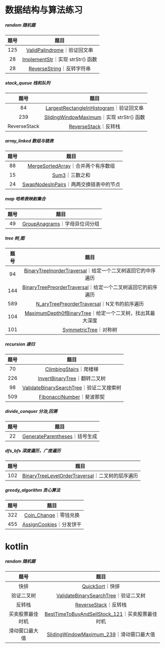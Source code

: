 # 数据结构与算法练习
#####  random 随机题
| 题号 | 题目|
| :---: | :---: |
| 125| [ValidPalindrome](https://github.com/wubobo952/LeetCode/blob/master/random/ValidPalindrome_125.java)｜验证回文串
| 28| [ImplementStr](https://github.com/wubobo952/LeetCode/blob/master/random/ImplementStr_28.java)｜实现 strStr() 函数
| 28| [ReverseString](https://github.com/wubobo952/LeetCode/blob/master/random/ReverseString_344.java)｜反转字符串
#####  stack_queue 栈和队列
| 题号 | 题目|
| :---: | :---: |
| 84| [LargestRectangleInHistogram](https://github.com/wubobo952/LeetCode/blob/master/stack_queue/LargestRectangleInHistogram_84.java)｜验证回文串
| 239| [SlidingWindowMaximum](https://github.com/wubobo952/LeetCode/blob/master/stack_queue/SlidingWindowMaximum_239.java)｜实现 strStr() 函数
| ReverseStack| [ReverseStack](https://github.com/wubobo952/LeetCode/blob/master/stack_queue/ReverseStack.java)｜反转栈
#####  array_linked 数组与链表
| 题号 | 题目|
| :---: | :---: |
| 88| [MergeSortedArray](https://github.com/wubobo952/LeetCode/blob/master/array_linked/MergeSortedArray_88.java)｜合并两个有序数组
| 15| [Sum3](https://github.com/wubobo952/LeetCode/blob/master/array_linked/Sum3_15.java)｜三数之和
| 24| [SwapNodesInPairs](https://github.com/wubobo952/LeetCode/blob/master/array_linked/SwapNodesInPairs_24.java)｜两两交换链表中的节点
#####  map 哈希表映射集合
| 题号 | 题目|
| :---: | :---: |
| 49| [GroupAnagrams](https://github.com/wubobo952/LeetCode/blob/master/map/GroupAnagrams_49.java)｜字母异位词分组
#####  tree 树,图
| 题号 | 题目|
| :---: | :---: |
| 94| [BinaryTreeInorderTraversal](https://github.com/wubobo952/LeetCode/blob/master/tree/BinaryTreeInorderTraversal_94.java)｜给定一个二叉树返回它的中序遍历
| 144| [BinaryTreePreorderTraversal](https://github.com/wubobo952/LeetCode/blob/master/tree/BinaryTreePreorderTraversal_144.java)｜给定一个二叉树返回它的前序遍历
| 589| [N_aryTreePreorderTraversal](https://github.com/wubobo952/LeetCode/blob/master/tree/N_aryTreePreorderTraversal_589.java)｜N叉书的前序遍历
| 104| [MaximumDepth0fBinaryTree](https://github.com/wubobo952/LeetCode/blob/master/tree/MaximumDepth0fBinaryTree_104.java)｜给定一个二叉树，找出其最大深度
| 101| [SymmetricTree](https://github.com/wubobo952/LeetCode/blob/master/tree/SymmetricTree_101.java)｜对称树
##### recursion 递归
| 题号 | 题目|
| :---: | :---: |
| 70| [ClimbingStairs](https://github.com/wubobo952/LeetCode/blob/master/recursion/ClimbingStairs_70.java)｜爬楼梯
| 226| [InvertBinaryTree](https://github.com/wubobo952/LeetCode/blob/master/recursion/InvertBinaryTree_226.java)｜翻转二叉树
| 98| [ValidateBinarySearchTree](https://github.com/wubobo952/LeetCode/blob/master/recursion/ValidateBinarySearchTree_98.java)｜验证二叉搜索树
| 509| [FibonacciNumber](https://github.com/wubobo952/LeetCode/blob/master/recursion/FibonacciNumber_509.java)｜斐波那契
##### divide_conquer 分治,回溯
| 题号 | 题目|
| :---: | :---: |
| 22| [GenerateParentheses](https://github.com/wubobo952/LeetCode/blob/master/divide_conquer/GenerateParentheses_22.java)｜括号生成
##### dfs_bfs 深度遍历，广度遍历
| 题号 | 题目|
| :---: | :---: |
| 102| [BinaryTreeLevelOrderTraversal](https://github.com/wubobo952/LeetCode/blob/master/dfs_bfs/BinaryTreeLevelOrderTraversal_102.java)｜二叉树的层序遍历
##### greedy_algorithm 贪心算法
| 题号 | 题目|
| :---: | :---: |
| 322| [Coin_Change](https://github.com/wubobo952/LeetCode/blob/master/greedy_algorithm/Coin_Change_322.java)｜零钱兑换
| 455| [AssignCookies](https://github.com/wubobo952/LeetCode/blob/master/greedy_algorithm/AssignCookies_455.java)｜分发饼干



# kotlin
#####  random 随机题
| 题号 | 题目|
| :---: | :---: |
| 快排| [QuickSort](https://github.com/wubobo952/LeetCode/blob/master/random/kt/QuickSort.kt)｜快排
| 验证二叉树| [ValidateBinarySearchTree](https://github.com/wubobo952/LeetCode/blob/master/random/kt/ValidateBinarySearchTree.kt)｜验证二叉树
| 反转栈| [ReverseStack](https://github.com/wubobo952/LeetCode/blob/master/random/kt/ReverseStack.kt)｜反转栈
| 买卖股票最佳时机| [BestTimeToBuyAndSellStock_121](https://github.com/wubobo952/LeetCode/blob/master/random/kt/BestTimeToBuyAndSellStock_121.kt)｜买卖股票最佳时机
| 滑动窗口最大值| [SlidingWindowMaximum_239](https://github.com/wubobo952/LeetCode/blob/master/random/kt/SlidingWindowMaximum_239.kt)｜滑动窗口最大值
